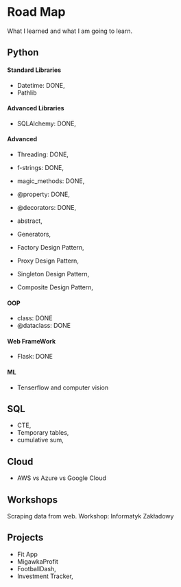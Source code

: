 # Road Map
What I learned and what I am going to learn. 

## Python

#### Standard Libraries
- Datetime: DONE,
- Pathlib

#### Advanced Libraries
- SQLAlchemy: DONE,

#### Advanced
- Threading: DONE,
- f-strings: DONE,
- magic_methods: DONE,
- @property: DONE,
- @decorators: DONE,
- abstract,

- Generators,
- Factory Design Pattern,
- Proxy Design Pattern,
- Singleton Design Pattern,
- Composite Design Pattern,

#### OOP
- class: DONE
- @dataclass: DONE

#### Web FrameWork
- Flask: DONE

#### ML
- Tenserflow and computer vision

## SQL
- CTE,
- Temporary tables,
- cumulative sum,

## Cloud
- AWS vs Azure vs Google Cloud

## Workshops
Scraping data from web. Workshop: Informatyk Zakładowy

## Projects
- Fit App 
- MigawkaProfit
- FootballDash,
- Investment Tracker,